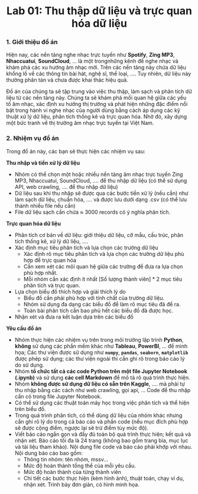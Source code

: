 
<center>
  
# Lab 01: Thu thập dữ liệu và trực quan hóa dữ liệu
  
</center>

### 1. Giới thiệu đồ án

Hiện nay, các nền tảng nghe nhạc trực tuyến như **Spotify**, **Zing MP3**, **Nhaccuatui**, **SoundCloud**, ... là một trongnhững kênh để nghe nhạc và khám phá các xu hướng âm nhạc mới. Trên các nền tảng này chứa dữ liệu khổng lồ về các thông tin bài hát, nghệ sĩ, thể loại, .... Tuy nhiên, dữ liệu này thường phân tán và chưa được khai thác hiệu quả.

Đồ án của chúng ta sẽ tập trung vào việc thu thập, làm sạch và phân tích dữ liệu từ các nền tảng này. Chúng ta sẽ khám phá mối quan hệ giữa các yếu tố âm nhạc, xác định xu hướng thị trường và phát hiện những đặc điểm nổi bật trong hành vi nghe nhạc của người dùng bằng cách áp dụng các kỹ thuật xử lý dữ liệu, phân tích thống kê và trực quan hóa. Nhờ đó, xây dựng một bức tranh về thị trường âm nhạc trực tuyến tại Việt Nam.

### 2. Nhiệm vụ đồ án 

Trong đồ án này, các bạn sẽ thực hiện các nhiệm vụ sau:

**Thu nhập và tiền xử lý dữ liệu**
- Nhóm có thể chọn một hoặc nhiều nền tảng âm nhạc trực tuyến Zing MP3, Nhaccuatui, SoundCloud, .... để thu nhập dữ liệu (có thể sử dụng API, web crawling, .... để thu nhập dữ liệu)
- Dữ liệu sau khi thu nhập sẽ được qua các bước tiền xử lý (nếu cần) như làm sạch dữ liệu, chuẩn hóa, .... và được lưu dưới dạng .csv (có thể lưu thành nhiều file nếu cần)
- File dữ liệu sạch cần chứa ≈ 3000 records có ý nghĩa phân tích.

**Trực quan hóa dữ liệu**
- Phân tích cơ bản về dữ liệu: giới thiệu dữ liệu, cỡ mẫu, cấu trúc, phân tích thống kê, xử lý dữ liệu, ....
- Xác định mục tiêu phân tích và lựa chọn các trường dữ liệu
  - Xác định rõ mục tiêu phân tích và lựa chọn các trường dữ liệu phù hợp để trực quan hóa
  -  Cần xem xét các môí quan hệ giữa các trường để đưa ra lựa chọn phù hợp nhất.
  -  Mỗi nhóm cần xác định ít nhất [Số lượng thành viên] * 2 mục tiêu phân tích và trực quan.
- Lựa chọn biểu đồ thích hợp và giải thích lý do
  - Biểu đồ cần phải phù hợp với tính chất của trường dữ liệu.
  - Nhóm sử dụng đa dạng các biểu đồ để làm rõ mục tiêu đã đề ra.
  - Toàn bài phân tích cần bao phủ hết các biểu đồ đã được học.
- Nhận xét và đưa ra kết luận dựa trên các biểu đồ

**Yêu cầu đồ án**
- Nhóm thực hiện các nhiệm vụ trên trong môi trường lập trình **Python**, **không** sử dụng các phần mềm khác như **Tableau**, **PowerBI**, ... để minh họa; Các thư viện được sử dụng như **`numpy`**, **`pandas`**, **`seaborn`**, **`matplotlib`** được phép sử dụng; các thư viện ngoài thì cần ghi rõ trong báo cáo lý do sử dụng.
- Nhóm **tổ chức tất cả các code Python trên một file Jupyter Notebook (.ipynb)** và sử dụng **các cell Markdown** để mô tả rõ quá trình thực hiện.
- Nhóm **không được sử dụng dữ liệu có sẵn trên Kaggle**, .... mà phải tự thu nhập bằng các cách như web crawling, gọi api, ... Code để thu nhập cần có trong file Jupyter Notebook.
- Có thể sử dụng các thuật toán máy học trong việc phân tích và thể hiện trên biểu đồ.
- Trong quá trình phân tích, có thể dùng dữ liệu của nhóm khác nhưng cần ghi rõ lý do trong cả báo cáo và phần code (nếu mục đích phù hợp sẽ được cộng điểm, ngược lại sẽ trừ điểm tùy mức độ).
- Viết báo cáo ngắn gọn và đầy đủ toàn bộ quá trình thực hiện; kết quả và nhận xét. Báo cáo tối đa là 24 trang (không bao gồm trang bìa, mục lục và tài liệu tham khảo). Nội dung file code và báo cáo phải khớp với nhau. Nội dung báo cáo bao gồm:
  - Thông tin nhóm: tên nhóm, mssv...
  - Mức độ hoàn thành tổng thể của mỗi yêu cầu.
  - Mức độ hoàn thành của từng thành viên
  - Chi tiết các bước thực hiện (kèm hình ảnh), thuật toán, chạy ví dụ, nhận xét. Trình bày đơn giản, có hình minh họa.
